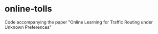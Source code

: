 # online-tolls
Code accompanying the paper "Online Learning for Traffic Routing under Unknown Preferences"
